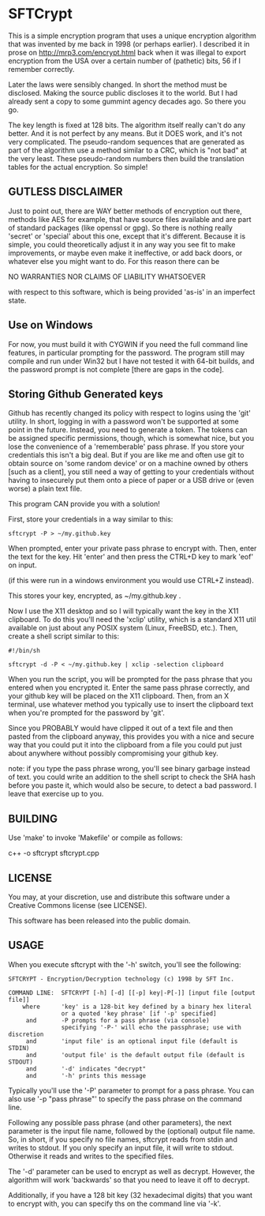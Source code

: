 # SFTCrypt

  This is a simple encryption program that uses a unique encryption algorithm
that was invented by me back in 1998 (or perhaps earlier).   I described it
in prose on http://mrp3.com/encrypt.html back when it was illegal to export
encryption from the USA over a certain number of (pathetic) bits, 56 if I
remember correctly.

  Later the laws were sensibly changed.  In short the method must be
disclosed.  Making the source public discloses it to the world.  But I had
already sent a copy to some gummint agency decades ago.  So there you go.

  The key length is fixed at 128 bits.  The algorithm itself really can't do
any better.  And it is not perfect by any means.  But it DOES work, and it's
not very complicated.  The pseudo-random sequences that are generated as
part of the algorithm use a method similar to a CRC, which is "not bad" at
the very least.  These pseudo-random numbers then build the translation
tables for the actual encryption.  So simple!


## GUTLESS DISCLAIMER

  Just to point out, there are WAY better methods of encryption out there,
methods like AES for example, that have source files available and are part
of standard packages (like openssl or gpg).  So there is nothing really
'secret' or 'special' about this one, except that it's different.  Because
it is simple, you could theoretically adjust it in any way you see fit to
make improvements, or maybe even make it ineffective, or add back doors,
or whatever else you might want to do.  For this reason there can be

  NO WARRANTIES NOR CLAIMS OF LIABILITY WHATSOEVER

with respect to this software, which is being provided 'as-is' in an
imperfect state.


## Use on Windows

  For now, you must build it with CYGWIN if you need the full command line
features, in particular prompting for the password.  The program still may
compile and run under Win32 but I have not tested it with 64-bit builds,
and the password prompt is not complete [there are gaps in the code].


## Storing Github Generated keys

  Github has recently changed its policy with respect to logins using the
'git' utility.  In short, logging in with a password won't be supported at
some point in the future.  Instead, you need to generate a token.  The tokens
can be assigned specific permissions, though, which is somewhat nice, but you
lose the convenience of a 'rememberable' pass phrase.  If you store your
credentials this isn't a big deal.  But if you are like me and often use git
to obtain source on 'some random device' or on a machine owned by others
[such as a client], you still need a way of getting to your credentials
without having to insecurely put them onto a piece of paper or a USB drive
or (even worse) a plain text file.

  This program CAN provide you with a solution!

  First, store your credentials in a way similar to this:

    sftcrypt -P > ~/my.github.key

  When prompted, enter your private pass phrase to encrypt with. Then, enter
the text for the key.  Hit 'enter' and then press the CTRL+D key to mark 'eof'
on input.  

  (if this were run in a windows environment you would use CTRL+Z instead).

  This stores your key, encrypted, as ~/my.github.key .

  Now I use the X11 desktop and so I will typically want the key in the X11
clipboard.  To do this you'll need the 'xclip' utility, which is a standard
X11 util available on just about any POSIX system (Linux, FreeBSD, etc.).
Then, create a shell script similar to this:

    #!/bin/sh

    sftcrypt -d -P < ~/my.github.key | xclip -selection clipboard

  When you run the script, you will be prompted for the pass phrase that you
entered when you encrypted it.  Enter the same pass phrase correctly, and
your github key will be placed on the X11 clipboard.  Then, from an X
terminal, use whatever method you typically use to insert the clipboard text
when you're prompted for the password by 'git'.

  Since you PROBABLY would have clipped it out of a text file and then pasted
from the clipboard anyway, this provides you with a nice and secure way that
you could put it into the clipboard from a file you could put just about
anywhere without possibly compromising your github key.

  note:  if you type the pass phrase wrong, you'll see binary garbage instead
         of text. you could write an addition to the shell script to check
         the SHA hash before you paste it, which would also be secure, to
         detect a bad password.  I leave that exercise up to you.



## BUILDING

Use 'make' to invoke 'Makefile' or compile as follows:

  c++ -o sftcrypt sftcrypt.cpp


## LICENSE

  You may, at your discretion, use and distribute this software
  under a Creative Commons license (see LICENSE).

  This software has been released into the public domain.


## USAGE

  When you execute sftcrypt with the '-h' switch, you'll see the following:

    SFTCRYPT - Encryption/Decryption technology (c) 1998 by SFT Inc.

    COMMAND LINE:  SFTCRYPT [-h] [-d] [[-p] key|-P[-]] [input file [output file]]
        where      'key' is a 128-bit key defined by a binary hex literal
                   or a quoted 'key phrase' [if '-p' specified]
         and       -P prompts for a pass phrase (via console)
                   specifying '-P-' will echo the passphrase; use with discretion
         and       'input file' is an optional input file (default is STDIN)
         and       'output file' is the default output file (default is STDOUT)
         and       '-d' indicates "decrypt"
         and       '-h' prints this message


  Typically you'll use the '-P' parameter to prompt for a pass phrase.  You
can also use '-p "pass phrase"' to specify the pass phrase on the command
line.

  Following any possible pass phrase (and other parameters), the next
parameter is the input file name, followed by the (optional) output file name.
So, in short, if you specify no file names, sftcrypt reads from stdin and
writes to stdout.  If you only specify an input file, it will write to stdout.
Otherwise it reads and writes to the specified files.

  The '-d' parameter can be used to encrypt as well as decrypt.  However,
the algorithm will work 'backwards' so that you need to leave it off to
decrypt.

  Additionally, if you have a 128 bit key (32 hexadecimal digits) that you
want to encrypt with, you can specify ths on the command line via '-k'.



